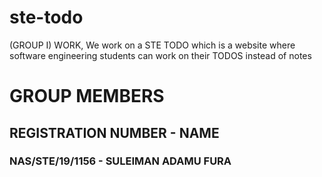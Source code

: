 # ste-todo

(GROUP I) WORK, We work on a STE TODO which is a website where software engineering students can work on their TODOS instead of notes

# GROUP MEMBERS

## REGISTRATION NUMBER - NAME

### NAS/STE/19/1156 - SULEIMAN ADAMU FURA
